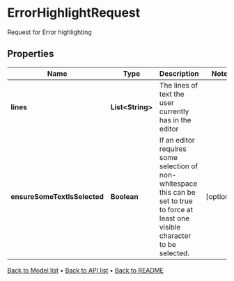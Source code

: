 

# ErrorHighlightRequest

Request for Error highlighting

## Properties

| Name | Type | Description | Notes |
|------------ | ------------- | ------------- | -------------|
|**lines** | **List&lt;String&gt;** | The lines of text the user currently has in the editor |  |
|**ensureSomeTextIsSelected** | **Boolean** | If an editor requires some selection of non-whitespace this can be set to true to force at least one visible character to be selected. |  [optional] |



[Back to Model list](../README.md#documentation-for-models) &#8226; [Back to API list](../README.md#documentation-for-api-endpoints) &#8226; [Back to README](../README.md)


